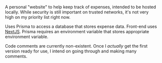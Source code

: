 A personal "website" to help keep track of expenses, intended to be hosted locally. While security is still important on trusted networks, it's not very high on my priority list right now.

Uses Prisma to access a database that stores expense data. Front-end uses [NextJS](https://nextjs.org/). Prisma requires an environment variable that stores appropriate environment variable.

Code comments are currently non-existent. Once I *actually* get the first version ready for use, I intend on going through and making many comments.
